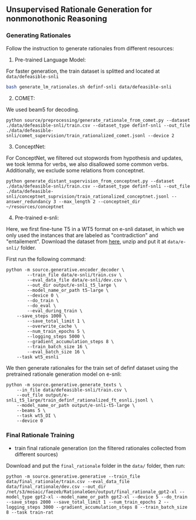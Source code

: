 ## Unsupervised Rationale Generation for nonmonothonic Reasoning

### Generating Rationales

Follow the instruction to generate rationales from different resources:

1.  Pre-trained Language Model:

For faster generation, the train dataset is splitted and located at `data/defeasible-snli`

```bash
bash generate_lm_rationales.sh definf-snli data/defeasible-snli
```

2. COMET:

We used beam5 for decoding.

```
python source/preprocessing/generate_rationale_from_comet.py --dataset ./data/defeasible-snli/train.csv --dataset_type definf-snli --out_file ./data/defeasible-snli/comet_supervision/train_rationalized_comet.jsonl --device 2
```

3. ConceptNet:

For ConceptNet, we filtered out stopwords from hypothesis and updates, we took lemma for verbs, we also disallowed some common verbs. Additionally, we exclude some relations from conceptnet.

```
python generate_distant_supervision_from_conceptnet.py --dataset ./data/defeasible-snli/train.csv --dataset_type definf-snli --out_file ./data/defeasible-snli/conceptnet_suprvision/train_rationalized_conceptnet.jsonl --answer_redundancy 3 --max_length 2 --conceptnet_dir ~/resources/conceptnet
```

4. Pre-trained e-snli:

Here, we first fine-tune T5 in a WT5 format on e-snli dataset, in which we only used the instances that are labeled as "contradiction" and "entailement". Download the dataset from [here](https://drive.google.com/file/d/1BcsYNtxIY3V1fPycePjYqOlTDJ9EQunX/view?usp=sharing), unzip and put it at `data/e-snli/` folder.

First run the following command:

```
python -m source.generative.encoder_decoder \
        --train_file data/e-snli/train.csv \
        --eval_data_file data/e-snli/dev.csv \
        --out_dir output/e-snli_t5_large \
        --model_name_or_path t5-large \
        --device 0 \
        --do_train \
        --do_eval \
        --eval_during_train \
	--save_steps 1000 \
        --save_total_limit 1 \
        --overwrite_cache \
        --num_train_epochs 5 \
        --logging_steps 5000 \
        --gradient_accumulation_steps 8 \
        --train_batch_size 16 \
        --eval_batch_size 16 \
	--task wt5_esnli
```

We then generate rationales for the train set of definf dataset using the pretrained rationale generation model on e-snli:
```
python -m source.generative.generate_texts \
	--in_file data/defeasible-snli/train.csv \
	--out_file output/e-snli_t5_large/train_definf_rationalized_ft_esnli.jsonl \
	--model_name_or_path output/e-snli-t5-large \
	--beams 5 \
	--task wt5_DI \
	--device 0
```

### Final Rationale Training

* train final rationale generation (on the filtered rationales collected from different sources)

Download and put the `final_rationale` folder in the `data/` folder, then run:

```
python -m source.generative.generative --train_file data/final_rationale/train.csv --eval_data_file data/final_rationale/dev.csv --out_dir /net/s3/mosaic/faezeb/RationaleGen/output/final_rationale_gpt2-xl --model_type gpt2-xl --model_name_or_path gpt2-xl --device 5 --do_train --save_steps 2000 --save_total_limit 1 --num_train_epochs 2 --logging_steps 3000 --gradient_accumulation_steps 8 --train_batch_size 8 --task train-rat
```
